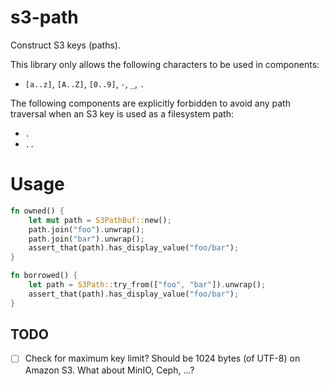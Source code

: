# s3-path

Construct S3 keys (paths).

This library only allows the following characters to be used in components:

- `[a..z]`, `[A..Z]`, `[0..9]`, `-`, `_`, `.`

The following components are explicitly forbidden to avoid any path traversal when an S3 key is used as a filesystem
path:

- `.`
- `..`

# Usage

```rust
fn owned() {
    let mut path = S3PathBuf::new();
    path.join("foo").unwrap();
    path.join("bar").unwrap();
    assert_that(path).has_display_value("foo/bar");
}

fn borrowed() {
    let path = S3Path::try_from(["foo", "bar"]).unwrap();
    assert_that(path).has_display_value("foo/bar");
}
```

## TODO

- [ ] Check for maximum key limit? Should be 1024 bytes (of UTF-8) on Amazon S3. What about MinIO, Ceph, ...?
